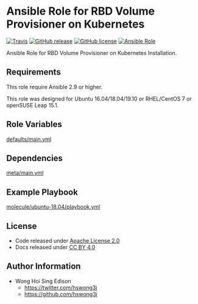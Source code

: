 # Ansible Role for RBD Volume Provisioner on Kubernetes

[![Travis](https://img.shields.io/travis/alvistack/ansible-role-kubernetes_rbd_provisioner.svg)](https://travis-ci.org/alvistack/ansible-role-kubernetes_rbd_provisioner)
[![GitHub release](https://img.shields.io/github/release/alvistack/ansible-role-kubernetes_rbd_provisioner.svg)](https://github.com/alvistack/ansible-role-kubernetes_rbd_provisioner)
[![GitHub license](https://img.shields.io/github/license/alvistack/ansible-role-kubernetes_rbd_provisioner.svg)](https://github.com/alvistack/ansible-role-kubernetes_rbd_provisioner/blob/master/LICENSE)
[![Ansible Role](https://img.shields.io/badge/galaxy-alvistack.kubernetes_rbd_provisioner-blue.svg)](https://galaxy.ansible.com/alvistack/kubernetes_rbd_provisioner)

Ansible Role for RBD Volume Provisioner on Kubernetes Installation.

## Requirements

This role require Ansible 2.9 or higher.

This role was designed for Ubuntu 16.04/18.04/19.10 or RHEL/CentOS 7 or openSUSE Leap 15.1.

## Role Variables

[defaults/main.yml](defaults/main.yml)

## Dependencies

[meta/main.yml](meta/main.yml)

## Example Playbook

[molecule/ubuntu-18.04/playbook.yml](molecule/ubuntu-18.04/playbook.yml)

## License

  - Code released under [Apache License 2.0](LICENSE)
  - Docs released under [CC BY 4.0](http://creativecommons.org/licenses/by/4.0/)

## Author Information

  - Wong Hoi Sing Edison
      - <https://twitter.com/hswong3i>
      - <https://github.com/hswong3i>
